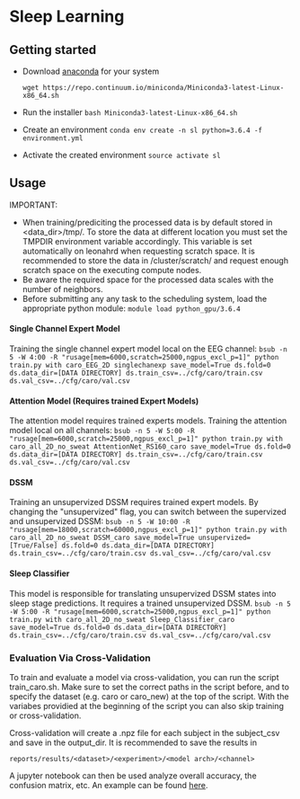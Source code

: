 # Sleep Learning


## Getting started
 * Download [anaconda](https://docs.anaconda.com/anaconda/install/) for your system
 
    `wget https://repo.continuum.io/miniconda/Miniconda3-latest-Linux-x86_64.sh`
 * Run the installer
 `bash Miniconda3-latest-Linux-x86_64.sh `
 * Create an environment
`conda env create -n sl python=3.6.4 -f environment.yml`
 * Activate the created environment `source activate sl`

## Usage

IMPORTANT: 
* When training/prediciting the processed data is by default stored in 
<data_dir>/tmp/. To store the data at different location you must set the 
TMPDIR environment variable accordingly. This variable is set automatically 
on leonahrd when requesting scratch space. It is recommended to store the 
data in /cluster/scratch/<username> and request enough scratch space on the 
executing compute nodes. 
* Be aware the required space for the processed data scales with the number 
of neighbors.
* Before submitting any any task to the scheduling system, load the appropriate python module:
`module load python_gpu/3.6.4`

#### Single Channel Expert Model
Training the single channel expert model local on the EEG channel:
`bsub -n 5 -W 4:00 -R "rusage[mem=6000,scratch=25000,ngpus_excl_p=1]" python train.py with caro_EEG_2D singlechanexp save_model=True ds.fold=0 ds.data_dir=[DATA DIRECTORY] ds.train_csv=../cfg/caro/train.csv ds.val_csv=../cfg/caro/val.csv`

#### Attention Model (Requires trained Expert Models)
The attention model requires trained experts models. Training the attention model local on all channels:
`bsub -n 5 -W 5:00 -R "rusage[mem=6000,scratch=25000,ngpus_excl_p=1]" python train.py with caro_all_2D_no_sweat AttentionNet_RS160_caro save_model=True ds.fold=0 ds.data_dir=[DATA DIRECTORY] ds.train_csv=../cfg/caro/train.csv ds.val_csv=../cfg/caro/val.csv`

#### DSSM
Training an unsupervized DSSM requires trained expert models. By changing the "unsupervized" flag, you can switch between the supervized and unsupervized DSSM:
`bsub -n 5 -W 10:00 -R "rusage[mem=18000,scratch=60000,ngpus_excl_p=1]" python train.py with caro_all_2D_no_sweat DSSM_caro save_model=True unsupervized=[True/False] ds.fold=0 ds.data_dir=[DATA DIRECTORY] ds.train_csv=../cfg/caro/train.csv ds.val_csv=../cfg/caro/val.csv`

#### Sleep Classifier
This model is responsible for translating unsupervized DSSM states into sleep stage predictions. It requires a trained unsupervized DSSM.
`bsub -n 5 -W 5:00 -R "rusage[mem=6000,scratch=25000,ngpus_excl_p=1]" python train.py with caro_all_2D_no_sweat Sleep_Classifier_caro save_model=True ds.fold=0 ds.data_dir=[DATA DIRECTORY] ds.train_csv=../cfg/caro/train.csv ds.val_csv=../cfg/caro/val.csv`


### Evaluation Via Cross-Validation

To train and evaluate a model via cross-validation, you can run the script train_caro.sh. Make sure to set the correct paths in the script before, and to specify the dataset (e.g. caro or caro_new) at the top of the script. With the variabes providied at the beginning of the script you can also skip training or cross-validation.

Cross-validation will create a .npz file for each subject in the subject_csv and save in 
the output_dir. It is recommended to save the results in 

`reports/results/<dataset>/<experiment>/<model arch>/<channel>`

A jupyter notebook can then be used analyze overall accuracy, the confusion 
matrix, etc. An example can be found [here](https://github.com/hlinus/SleepLearning/blob/master/reports/Evaluation-SleepEDF.ipynb). 



